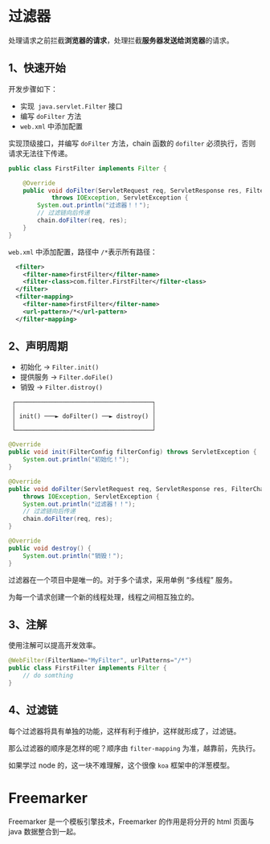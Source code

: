 # 过滤器



处理请求之前拦截**浏览器的请求**，处理拦截**服务器发送给浏览器**的请求。



## 1、快速开始

开发步骤如下：

- 实现` java.servlet.Filter` 接口
- 编写 `doFilter` 方法
- `web.xml` 中添加配置

实现顶级接口，并编写 `doFilter` 方法，chain 函数的 `dofilter` 必须执行，否则请求无法往下传递。

```java
public class FirstFilter implements Filter {

	@Override
	public void doFilter(ServletRequest req, ServletResponse res, FilterChain chain)
			throws IOException, ServletException {
		System.out.println("过滤器！！");
		// 过滤链向后传递
		chain.doFilter(req, res);
	}
}
```

`web.xml` 中添加配置，路径中 `/*`表示所有路径：

```xml
  <filter>
  	<filter-name>firstFilter</filter-name>
  	<filter-class>com.filter.FirstFilter</filter-class>
  </filter>
  <filter-mapping>
  	<filter-name>firstFilter</filter-name>
  	<url-pattern>/*</url-pattern>
  </filter-mapping>
```



## 2、声明周期

- 初始化 -> `Filter.init()`
- 提供服务 -> `Filter.doFile()`
- 销毁 -> `Filter.distroy()`

```
 ┌──────────────────────────────────────┐
 │                                      │
 │ init() ───► doFilter() ──► distroy() │
 │                                      │
 └──────────────────────────────────────┘
```



```java
@Override
public void init(FilterConfig filterConfig) throws ServletException {
    System.out.println("初始化！");
}

@Override
public void doFilter(ServletRequest req, ServletResponse res, FilterChain chain)
    throws IOException, ServletException {
    System.out.println("过滤器！！");
    // 过滤链向后传递
    chain.doFilter(req, res);
}

@Override
public void destroy() {
    System.out.println("销毁！");
}
```



过滤器在一个项目中是唯一的。对于多个请求，采用单例 “多线程” 服务。

为每一个请求创建一个新的线程处理，线程之间相互独立的。



## 3、注解

使用注解可以提高开发效率。

```java
@WebFilter(FilterName="MyFilter", urlPatterns="/*")
public class FirstFilter implements Filter {
    // do somthing
}
```



## 4、过滤链

每个过滤器将具有单独的功能，这样有利于维护，这样就形成了，过滤链。

那么过滤器的顺序是怎样的呢？顺序由 `filter-mapping` 为准，越靠前，先执行。

如果学过 node 的，这一块不难理解，这个很像 `koa` 框架中的洋葱模型。



# Freemarker



Freemarker 是一个模板引擎技术，Freemarker 的作用是将分开的 html 页面与 java 数据整合到一起。



